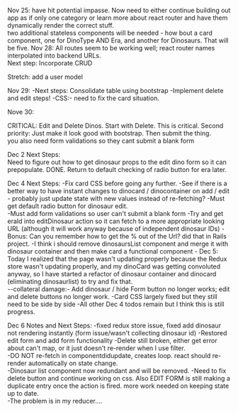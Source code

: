 Nov 25:  have hit potential impasse.  Now need to either continue building out app as if only one category or learn more about react router and have them dynamically render the correct stuff.  
two additional stateless components will be needed - how bout a card component, one for DinoType AND Era, and another for Dinosaurs.  That will be five.
Nov 28:  All routes seem to be working well; react router names interpolated into backend URLs.  
Next step:  Incorporate CRUD

Stretch:  add a user model

Nov 29:
-Next steps:  Consolidate table using bootstrap
-Implement delete and edit steps!
-CSS:- need to fix the card situation.  


Nove 30:

CRITICAL:  Edit and Delete Dinos.  Start with Delete.  This is critical.
Second priority:  Just make it look good with bootstrap.  Then submit the thing.  
you also need form validations so they cant submit a blank form

Dec 2 Next Steps:  
Need to figure out how to get dinosaur props to the edit dino form so it can prepopulate.  DONE.
Return to default checking of radio button for era later.  

Dec 4 Next Steps:
-Fix card CSS before going any further.
-See if there is a better way to have instant changes to dinocard / dinocontainer on add / edit - probably just update state with new values instead of re-fetching?
-Must get default radio button for dinosaur edit.  
-Must add form validations so user can't submit a blank form
-Try and get eraId into editDinosaur action so it can fetch to a more appropriate looking URL (although it will work anyway because of independent dinosaur IDs)
-Bonus:  Can you remember how to get the % out of the Url?  did that in Rails project.
-I think i should remove dinosaursList component and merge it with dinosaur container and then make card a functional component -
Dec 5:
Today I realized that the page wasn't updating properly because the Redux store wasn't updating properly, and my dinoCard was getting convoluted anyway, so I have started a refactor
of dinosaur container and dinocard (eliminating dinosaurlist) to try and fix that.  
--collateral damage:- Add dinosaur / hide Form button no longer works; edit and delete buttons no longer work.
-Card CSS largely fixed but they still need to be side by side
-All other Dec 4 todos remain but I think this is still progress.  

Dec 6 Notes and Next Steps:
-fixed redux store issue, fixed add dinosaur not rendering instantly (form issue/wasn't collecting dinosaur id)
-Restored edit form and add form functionality
-Delete still broken, either get error about can't map, or it just doesn't re-render when I use filter.  
-DO NOT re-fetch in componentdidupdate, creates loop.  react should re-render automatically on state change.  
-Dinosaur list component now redundant and will be removed.
-Need to fix delete button and continue working on css.  Also EDIT FORM is still making a duplicate entry once the action is fired.  more work needed on keeping state up to date.  
-The problem is in my reducer.... 
